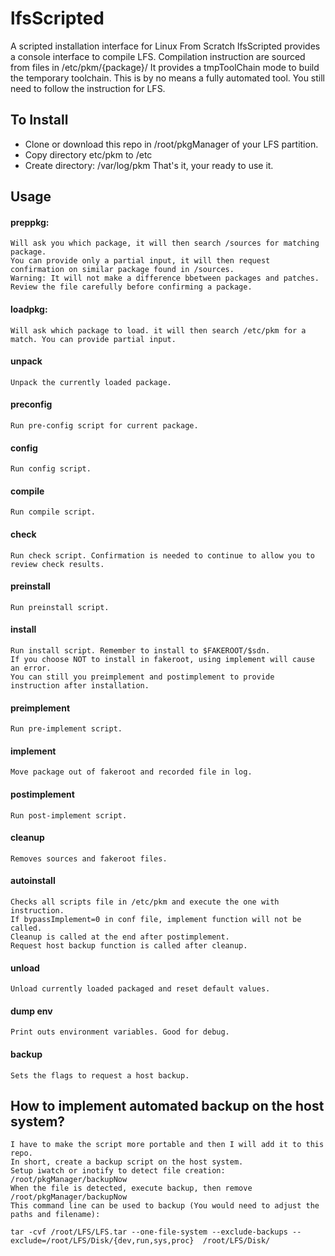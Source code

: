 # lfsScripted
A scripted installation interface for Linux From Scratch
lfsScripted provides a console interface to compile LFS.
Compilation instruction are sourced from files in /etc/pkm/{package}/
It provides a tmpToolChain mode to build the temporary toolchain.
This is by no means a fully automated tool. You still need to follow the instruction for LFS. 

## To Install
 - Clone or download this repo in /root/pkgManager of your LFS partition.
 - Copy directory etc/pkm to /etc
 - Create directory: /var/log/pkm
That's it, your ready to use it.

## Usage
#### preppkg: 
	Will ask you which package, it will then search /sources for matching package.
	You can provide only a partial input, it will then request confirmation on similar package found in /sources. 
	Warning: It will not make a difference bbetween packages and patches. 
	Review the file carefully before confirming a package.
#### loadpkg:
	Will ask which package to load. it will then search /etc/pkm for a match. You can provide partial input.
#### unpack
	Unpack the currently loaded package.
#### preconfig
	Run pre-config script for current package.
#### config
	Run config script.
#### compile
	Run compile script.
#### check
	Run check script. Confirmation is needed to continue to allow you to review check results.
#### preinstall
	Run preinstall script.
#### install
	Run install script. Remember to install to $FAKEROOT/$sdn.
	If you choose NOT to install in fakeroot, using implement will cause an error.
	You can still you preimplement and postimplement to provide instruction after installation.
#### preimplement
	Run pre-implement script.
#### implement
	Move package out of fakeroot and recorded file in log.
#### postimplement
	Run post-implement script.
#### cleanup
	Removes sources and fakeroot files.
#### autoinstall
	Checks all scripts file in /etc/pkm and execute the one with instruction.
	If bypassImplement=0 in conf file, implement function will not be called.
	Cleanup is called at the end after postimplement.
	Request host backup function is called after cleanup.
#### unload
	Unload currently loaded packaged and reset default values.
#### dump env
	Print outs environment variables. Good for debug.
#### backup
	Sets the flags to request a host backup.

## How to implement automated backup on the host system?
	I have to make the script more portable and then I will add it to this repo.
	In short, create a backup script on the host system.
	Setup iwatch or inotify to detect file creation: /root/pkgManager/backupNow
	When the file is detected, execute backup, then remove /root/pkgManager/backupNow
	This command line can be used to backup (You would need to adjust the paths and filename):
```shell
tar -cvf /root/LFS/LFS.tar --one-file-system --exclude-backups --exclude=/root/LFS/Disk/{dev,run,sys,proc}  /root/LFS/Disk/
```
